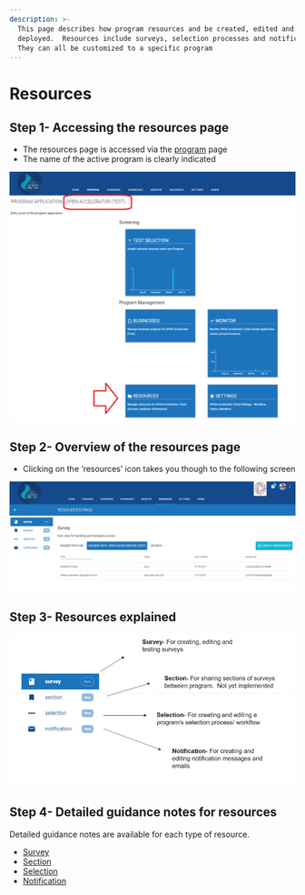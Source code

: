 ```yaml
---
description: >-
  This page describes how program resources and be created, edited and
  deployed.  Resources include surveys, selection processes and notifications. 
  They can all be customized to a specific program
---
```


# Resources

## Step 1- Accessing the resources page

* The resources page is accessed via the [program](../) page
* The name of the active program is clearly indicated

![](<../../../../.gitbook/assets/image (192).png>)

## Step 2- Overview of the resources page

* Clicking on the ‘resources’ icon takes you though to the following screen

![](<../../../../.gitbook/assets/image (193).png>)

## Step 3- Resources explained

![](<../../../../.gitbook/assets/image (194).png>)

## Step 4- Detailed guidance notes for resources

Detailed guidance notes are available for each type of resource.

* [Survey](form/)
* [Section](form-section.md)
* [Selection](selection-process/)
* [Notification](notifications.md)

